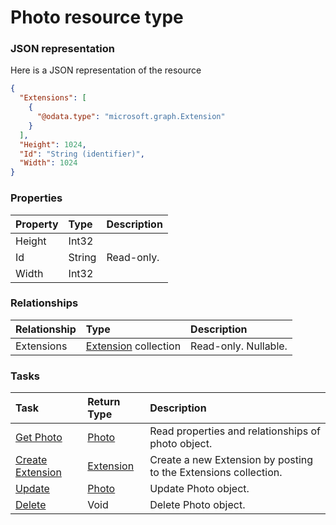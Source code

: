 # Photo resource type



### JSON representation

Here is a JSON representation of the resource

```json
{
  "Extensions": [
    {
      "@odata.type": "microsoft.graph.Extension"
    }
  ],
  "Height": 1024,
  "Id": "String (identifier)",
  "Width": 1024
}

```
### Properties
| Property	   | Type	|Description|
|:---------------|:--------|:----------|
|Height|Int32||
|Id|String| Read-only.|
|Width|Int32||

### Relationships
| Relationship | Type	|Description|
|:---------------|:--------|:----------|
|Extensions|[Extension](extension.md) collection| Read-only. Nullable.|

### Tasks

| Task		   | Return Type	|Description|
|:---------------|:--------|:----------|
|[Get Photo](../api/photo_get.md) | [Photo](photo.md) |Read properties and relationships of photo object.|
|[Create Extension](../api/photo_post_extensions.md) |[Extension](extension.md)| Create a new Extension by posting to the Extensions collection.|
|[Update](../api/photo_update.md) | [Photo](photo.md)	|Update Photo object. |
|[Delete](../api/photo_delete.md) | Void	|Delete Photo object. |

<!-- uuid: dab87753-44a5-4b1a-93f9-e85338e032d4
2015-10-09 18:31:37 UTC -->